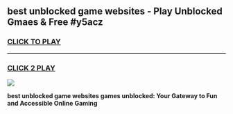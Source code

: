 
## best unblocked game websites - Play Unblocked Gmaes & Free #y5acz
<h3>
<a href="https://news.freeplayer.one?title=best_unblocked_game_websites&ref=03M">CLICK TO PLAY</a></h3>
<hr>

<h3>
<a href="https://news.freeplayer.one?title=best_unblocked_game_websites&ref=03M">CLICK 2 PLAY</a>
  
</h3>

<a href="https://news.freeplayer.one?title=best_unblocked_game_websites&ref=03M"><img src="https://clearcache.store/games.png"></a>


**best unblocked game websites games unblocked: Your Gateway to Fun and Accessible Online Gaming**
